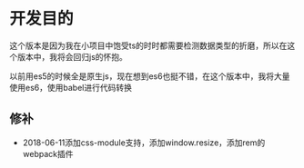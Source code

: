 # 开发目的

 这个版本是因为我在小项目中饱受ts的时时都需要检测数据类型的折磨，所以在这个版本中，我将会回归js的怀抱。

 以前用es5的时候全是原生js，现在想到es6也挺不错，在这个版本中，我将大量使用es6，使用babel进行代码转换

## 修补

- 2018-06-11添加css-module支持，添加window.resize，添加rem的webpack插件
